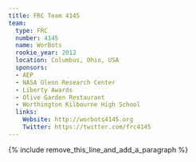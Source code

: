 ```yaml
---
title: FRC Team 4145
team:
  type: FRC
  number: 4145
  name: WorBots
  rookie_year: 2012
  location: Columbus, Ohio, USA
  sponsors:
  - AEP
  - NASA Glenn Research Center
  - Liberty Awards
  - Olive Garden Restaurant
  - Worthington Kilbourne High School
  links:
    Website: http://worbots4145.org
    Twitter: https://twitter.com/frc4145
---
```


{% include remove_this_line_and_add_a_paragraph %}